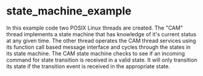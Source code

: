 # state_machine_example
In this example code two POSIX Linux threads are created. The "CAM" thread implements a state machine that has knowledge of it's current status at any given time. The other thread operates the CAM thread services using its function call based message interface and cycles through the states in its state machine. The CAM state machine checks to see if an incoming command for state transition is received in a valid state. It will only transition its state if the transition event is received in the appropriate state.
